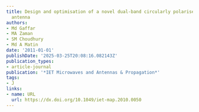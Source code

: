 ```yaml
---
title: Design and optimisation of a novel dual-band circularly polarised microstrip
  antenna
authors:
- Md Gaffar
- MA Zaman
- SM Choudhury
- Md A Matin
date: '2011-01-01'
publishDate: '2025-03-25T20:08:16.082143Z'
publication_types:
- article-journal
publication: '*IET Microwaves and Antennas & Propagation*'
tags:
- J
links:
- name: URL
  url: https://dx.doi.org/10.1049/iet-map.2010.0050
---
```

